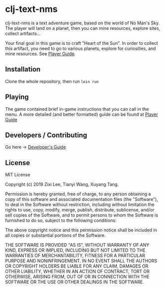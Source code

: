 # clj-text-nms

clj-text-nms is a text adventure game, based on the world of No Man's Sky.
The player will land on a planet, then you can mine resources, explore sites, collect artifacts...

Your final goal in this game is to craft "Heart of the Sun". In order to collect this artifact, you need to
go to various planets, explore for curiosities, and mine resources. See [Player Guide](doc/guide.md).

## Installation

Clone the whole repository, then run `lein run`

## Playing

The game contained brief in-game instructions that you can call in the menu.
A more detailed (and better formatted) guide can be found at [Player Guide](doc/guide.md)

## Developers / Contributing

Go here -> [Developer's Guide](doc/index.md)

## License

MIT License

Copyright (c) 2019 Zixi Lee, Tianyi Wang, Xuyang Tang.

Permission is hereby granted, free of charge, to any person obtaining a copy
of this software and associated documentation files (the "Software"), to deal
in the Software without restriction, including without limitation the rights
to use, copy, modify, merge, publish, distribute, sublicense, and/or sell
copies of the Software, and to permit persons to whom the Software is
furnished to do so, subject to the following conditions:

The above copyright notice and this permission notice shall be included in all
copies or substantial portions of the Software.

THE SOFTWARE IS PROVIDED "AS IS", WITHOUT WARRANTY OF ANY KIND, EXPRESS OR
IMPLIED, INCLUDING BUT NOT LIMITED TO THE WARRANTIES OF MERCHANTABILITY,
FITNESS FOR A PARTICULAR PURPOSE AND NONINFRINGEMENT. IN NO EVENT SHALL THE
AUTHORS OR COPYRIGHT HOLDERS BE LIABLE FOR ANY CLAIM, DAMAGES OR OTHER
LIABILITY, WHETHER IN AN ACTION OF CONTRACT, TORT OR OTHERWISE, ARISING FROM,
OUT OF OR IN CONNECTION WITH THE SOFTWARE OR THE USE OR OTHER DEALINGS IN THE
SOFTWARE.
